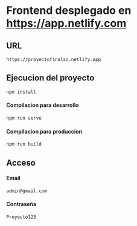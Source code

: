 # Frontend desplegado en https://app.netlify.com

## URL
```
https://proyectofinalso.netlify.app
```

## Ejecucion del proyecto
```
npm install
```

#### Compilacion para desarrollo
```
npm run serve
```

#### Compilacion para produccion
```
npm run build
```

## Acceso

#### Email

```
admin@gmail.com
```

#### Contraseña

```
Proyecto123
```
